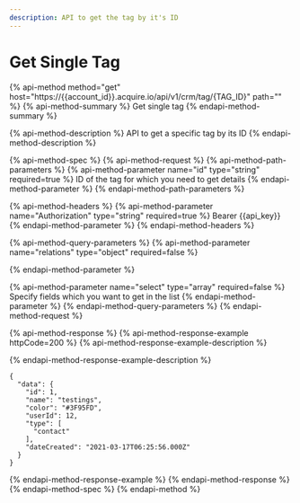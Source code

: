 ```yaml
---
description: API to get the tag by it's ID
---
```


# Get Single Tag

{% api-method method="get" host="https://{{account\_id}}.acquire.io/api/v1/crm/tag/{TAG\_ID}" path="" %}
{% api-method-summary %}
Get single tag
{% endapi-method-summary %}

{% api-method-description %}
API to get a specific tag by its ID
{% endapi-method-description %}

{% api-method-spec %}
{% api-method-request %}
{% api-method-path-parameters %}
{% api-method-parameter name="id" type="string" required=true %}
ID of the tag for which you need to get details
{% endapi-method-parameter %}
{% endapi-method-path-parameters %}

{% api-method-headers %}
{% api-method-parameter name="Authorization" type="string" required=true %}
Bearer {{api\_key}}
{% endapi-method-parameter %}
{% endapi-method-headers %}

{% api-method-query-parameters %}
{% api-method-parameter name="relations" type="object" required=false %}

{% endapi-method-parameter %}

{% api-method-parameter name="select" type="array" required=false %}
Specify fields which you want to get in the list
{% endapi-method-parameter %}
{% endapi-method-query-parameters %}
{% endapi-method-request %}

{% api-method-response %}
{% api-method-response-example httpCode=200 %}
{% api-method-response-example-description %}

{% endapi-method-response-example-description %}

```
{
  "data": {
    "id": 1,
    "name": "testings",
    "color": "#3F95FD",
    "userId": 12,
    "type": [
      "contact"
    ],
    "dateCreated": "2021-03-17T06:25:56.000Z"
  }
}
```
{% endapi-method-response-example %}
{% endapi-method-response %}
{% endapi-method-spec %}
{% endapi-method %}



